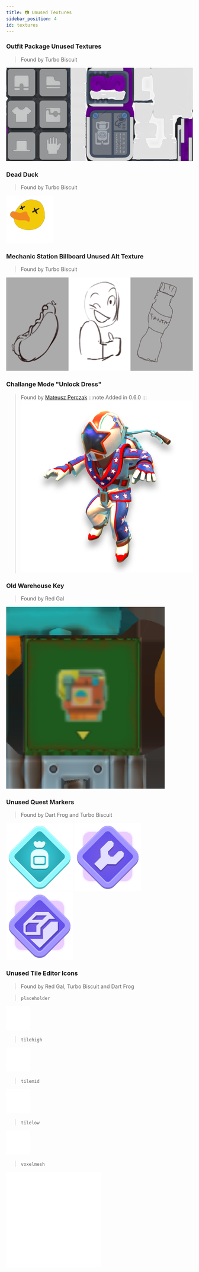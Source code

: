 ```yaml
---
title: 📷 Unused Textures
sidebar_position: 4
id: textures
---
```


### Outfit Package Unused Textures
> Found by Turbo Biscuit

![](./outfitpackge.png)

### Dead Duck
> Found by Turbo Biscuit

![](./deadduckhead.png)

### Mechanic Station Billboard Unused Alt Texture
> Found by Turbo Biscuit

![](./mechanicstationbillboardalt.png)

### Challange Mode "Unlock Dress"
> Found by [Mateusz Perczak](https://github.com/MateuszPerczak)
:::note
Added in 0.6.0
:::
![](./challengemode_unlock_dress.png)

### Old Warehouse Key
> Found by Red Gal

![](./old-warehouse-key.png)

### Unused Quest Markers
> Found by Dart Frog and Turbo Biscuit

![](./icon_lostitem_large.png)
![](./icon_mechanicstation_large.png)
![](./icon_spaceship_large.png)

### Unused Tile Editor Icons
> Found by Red Gal, Turbo Biscuit and Dart Frog


> `placeholder`

![](./ed_icon_placeholder.png)


> `tilehigh`

![](./ed_icon_tilehigh.png)


> `tilemid`

![](./ed_icon_tilemid.png)


> `tilelow`

![](./ed_icon_tilelow.png)


> `voxelmesh`

![](./ed_gizmo_voxelmesh.png)
